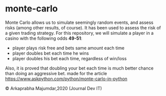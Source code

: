 # monte-carlo
Monte Carlo allows us to simulate seemingly random events, and assess risks (among other results, of course). It has been used to assess the risk of a given trading strategy.
For this repository, we will simulate a player in a casino with the following odds <b>49-51</b>:
<ul>
  <li>player plays risk free and bets same amount each time</li>
  <li>player doubles bet each time he wins</li>
  <li>player doubles his bet each time, regardless of win/loss</li>
</ul>

Also, it is proved that doubling your bet each time is much better chance than doing an aggressive bet.
made for the article https://www.askpython.com/python/monte-carlo-in-python

© Arkaprabha Majumdar,2020 (Journal Dev IT)
